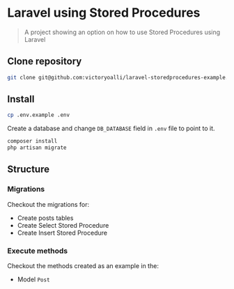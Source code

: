 # Laravel using Stored Procedures

> A project showing an option on how to use Stored Procedures using Laravel

## Clone repository

```bash
git clone git@github.com:victoryoalli/laravel-storedprocedures-example.git
```

## Install
```bash
cp .env.example .env
```
Create a database and change `DB_DATABASE` field in `.env` file to point to it.

```bash
composer install
php artisan migrate
```

## Structure

### Migrations
Checkout the migrations for:
* Create posts tables
* Create Select Stored Procedure
* Create Insert Stored Procedure


### Execute methods
Checkout the methods created as an example in the:
* Model `Post`
